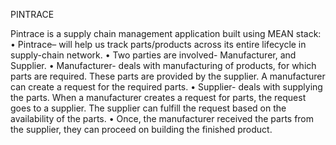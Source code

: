 PINTRACE

Pintrace is a supply chain management application built using MEAN stack:
• Pintrace– will help us track parts/products across its entire lifecycle in supply-chain
network.
• Two parties are involved- Manufacturer, and Supplier.
• Manufacturer- deals with manufacturing of products, for which parts are required.
These parts are provided by the supplier. A manufacturer can create a request for the
required parts.
• Supplier- deals with supplying the parts. When a manufacturer creates a request for
parts, the request goes to a supplier. The supplier can fulfill the request based on the
availability of the parts.
• Once, the manufacturer received the parts from the supplier, they can proceed on
building the finished product.

